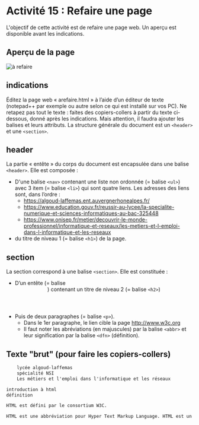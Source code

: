 # Activité 15 : Refaire une page

L'objectif de cette activité est de refaire une page web. Un aperçu est disponible avant les indications.

## Aperçu de la page

![à refaire](arefaire.png)


## indications

Éditez la page web « arefaire.html » à l’aide d’un éditeur de texte (notepad++ par exemple ou autre selon ce qui est installé sur vos PC).
Ne retapez pas tout le texte : faites des copiers-collers à partir du texte ci-dessous, donné après les indications. 
Mais attention, il faudra ajouter les balises et leurs attributs.
La structure générale du document est un ```<header>``` et une ```<section>```.

## header
La partie « entête » du corps du document est encapsulée dans une balise ```<header>```. Elle est composée : 
 - D'une balise ```<nav>``` contenant une liste non ordonnée (= balise ```<ul>```) avec 3 item (= balise ```<li>```) qui sont quatre liens. Les adresses des liens sont, dans l’ordre :
   - https://algoud-laffemas.ent.auvergnerhonealpes.fr/
   - https://www.education.gouv.fr/reussir-au-lycee/la-specialite-numerique-et-sciences-informatiques-au-bac-325448
   - https://www.onisep.fr/metier/decouvrir-le-monde-professionnel/informatique-et-reseaux/les-metiers-et-l-emploi-dans-l-informatique-et-les-reseaux
 - du titre de niveau 1 (= balise ```<h1>```) de la page.

## section
La section correspond à une balise ```<section>```. Elle est constituée : 
 - D’un entête (= balise <header>) contenant un titre de niveau 2 (= balise ```<h2>```)
 - Puis de deux paragraphes (= balise ```<p>```). 
    - Dans le 1er paragraphe, le lien cible la page http://www.w3c.org 
    - Il faut noter les abréviations (en majuscules) par la balise ```<abbr>``` et leur signification par la balise ```<dfn>``` (définition). 

## Texte "brut" (pour faire les copiers-collers)

```txt
    lycée algoud-laffemas
    spécialité NSI
    Les métiers et l'emploi dans l'informatique et les réseaux

introduction à html
définition

HTML est défini par le consortium W3C.

HTML est une abbréviation pour Hyper Text Markup Language. HTML est un dérivé de SGML (Standard Generalized Markup Language) qui est un métalangage qui permet de définir des langages basés sur des balises. En fait, dès la version 2 de HTML, tout a été fait pour que HTML soit "compatible" avec SGML. Pour information, XML est une version simplifiée de SGML.
```



